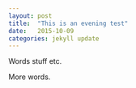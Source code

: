 ```yaml
---
layout: post
title:  "This is an evening test"
date:   2015-10-09
categories: jekyll update
---
```


Words stuff etc.

More words.
